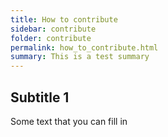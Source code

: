 ```yaml
---
title: How to contribute
sidebar: contribute
folder: contribute
permalink: how_to_contribute.html
summary: This is a test summary
---
```



## Subtitle 1

Some text that you can fill in
